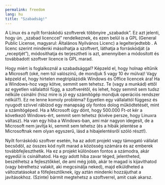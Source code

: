 ```yaml
---
permalink: freedom
lang: hu
title: "Szabadság!"
---
```


A Linux és a nyílt forráskódú szoftverek többnyire „szabadok”. Ez azt jelenti, hogy ún. „szabad licenccel” rendelkeznek, és ezen belül is a GPL (General Public License, magyarul: Általános Nyilvános Licenc) a legelterjedtebb . A licenc szerint mindenki másolhatja a szoftvert, láthatja a forráskódját (a „receptjét”), módosíthatja és terjesztheti is azt, amennyiben a módosított és továbbadott szoftver licence is GPL marad.

Hogy miért is foglalkoznál a szabadsággal? Képzeld el, hogy holnap eltűnik a Microsoft (oké, nem túl valószínű, de mondjuk 5 vagy 10 év múlva)! Vagy képzeld el, hogy hirtelen megtriplázódik Windows és Office licencek ára! Ha a Windows-hoz vagy kötve, semmit sem tehetsz. Te (vagy a munkád) ettől az egyetlen vállalattól függ, a szoftverétől, és lehet, hogy semmit sem tudsz nélküle csinálni (hisz mire is jó egy számítógép mondjuk operációs rendszer nélkül?). Ez ne lenne komoly probléma? Egyetlen egy vállalattól függesz és nyugodt szívvel rábízod egy manapság oly fontos dolog működtetését, mint a számítógéped. Ha a Microsoft úgy dönt, hogy 500.000 Ft-ot kér a következő Windows-ért, semmit sem tehetsz (kivéve persze, hogy Linuxra váltasz). Ha van egy hiba a Windows-ban, ami már nagyon idegesít, de a Microsoft nem javítja ki, semmit sem tehetsz (és a hibák jelentése a Microsoftnak nem olyan egyszerű, lásd a hibajelentésről szóló részt!).

Nyílt forráskódú szoftver esetén, ha az adott projekt vagy támogató vállalat becsődöl, az összes kód nyílt marad a közösség számára és az emberek továbbfejleszthetik. Ha ez a projekt különösen fontos a számodra, akár egyedül is csinálhatod. Ha egy adott hiba zavar téged, jelentheted, beszélhetsz a fejlesztőkkel, de ami még jobb, akár te magad is kijavíthatod (vagy bérelhetsz valakit, aki megcsinálja neked), majd elküldheted a változtatásokat a főfejlesztőknek, így aztán mindenki hozzájuthat a javításokhoz. (Szinte) bármit megtehetsz a szoftverrel, amit csak akarsz.




